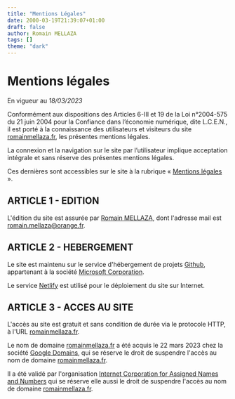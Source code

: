 ```yaml
---
title: "Mentions Légales"
date: 2000-03-19T21:39:07+01:00
draft: false
author: Romain MELLAZA
tags: []
theme: "dark"
---
```

# Mentions légales

En vigueur au *18/03/2023*

Conformément aux dispositions des Articles 6-III et 19 de la Loi n°2004-575 du 21 juin 2004 pour la Confiance dans l’économie numérique, dite L.C.E.N., il est porté à la connaissance des utilisateurs et visiteurs du site [romainmellaza.fr](romainmellaza.fr), les présentes mentions légales.

La connexion et la navigation sur le site par l’utilisateur implique acceptation intégrale et sans réserve des présentes mentions légales.

Ces dernières sont accessibles sur le site à la rubrique « [Mentions légales](/mentions-legales/) ».

## ARTICLE 1 - EDITION

L'édition du site est assurée par [Romain MELLAZA](/about/), dont l'adresse mail est romain.mellaza@orange.fr.

## ARTICLE 2 - HEBERGEMENT

Le site est maintenu sur le service d'hébergement de projets [Github](https://github.com/), appartenant à la société [Microsoft Corporation](https://fr.wikipedia.org/wiki/Microsoft).

Le service [Netlify](https://www.netlify.com/) est utilisé pour le déploiement du site sur Internet.

## ARTICLE 3 - ACCES AU SITE

L'accès au site est gratuit et sans condition de durée via le protocole HTTP, à l'URL [romainmellaza.fr](romainmellaza.fr).

Le nom de domaine [romainmellaza.fr](romainmellaza.fr) a été acquis le 22 mars 2023 chez la société [Google Domains](https://domains.google/intl/fr_fr/), qui se réserve le droit de suspendre l'accès au nom de domaine [romainmellaza.fr](romainmellaza.fr). 

Il a été validé par l'organisation [Internet Corporation for Assigned Names and Numbers](https://www.icann.org/fr) qui se réserve elle aussi le droit de suspendre l'accès au nom de domaine [romainmellaza.fr](romainmellaza.fr).